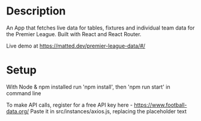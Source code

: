 # Description

An App that fetches live data for tables, fixtures and individual team data for the Premier League.
Built with React and React Router.

Live demo at https://matted.dev/premier-league-data/#/

# Setup

With Node & npm installed run 'npm install', then 'npm run start' in command line 

To make API calls, register for a free API key here - https://www.football-data.org/
Paste it in src/instances/axios.js, replacing the placeholder text
